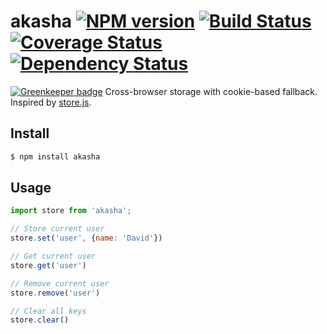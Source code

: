 # akasha [![NPM version][npm-img]][npm-url] [![Build Status][travis-img]][travis-url] [![Coverage Status][coveralls-img]][coveralls-url] [![Dependency Status][dependency-img]][dependency-url]

[![Greenkeeper badge](https://badges.greenkeeper.io/hanzoai/shop.js-util.svg?token=b29efc39e11191b7eeca81698d2766e9591979a001e88a7086964c78b725a181&ts=1513017972234)](https://greenkeeper.io/)
Cross-browser storage with cookie-based fallback. Inspired by
[store.js](https://github.com/marcuswestin/store.js/).

## Install
```bash
$ npm install akasha
```

## Usage
```javascript
import store from 'akasha';

// Store current user
store.set('user', {name: 'David'})

// Get current user
store.get('user')

// Remove current user
store.remove('user')

// Clear all keys
store.clear()
```

[travis-img]:     https://img.shields.io/travis/davidtai/akasha.svg
[travis-url]:     https://travis-ci.org/davidtai/akasha
[coveralls-img]:  https://coveralls.io/repos/davidtai/akasha/badge.svg?branch=master&service=github
[coveralls-url]:  https://coveralls.io/github/davidtai/akasha?branch=master
[dependency-url]: https://david-dm.org/davidtai/akasha
[dependency-img]: https://david-dm.org/davidtai/akasha.svg
[npm-img]:        https://img.shields.io/npm/v/akasha.svg
[npm-url]:        https://www.npmjs.com/package/akasha
[gitter-img]:     https://badges.gitter.im/join-chat.svg
[gitter-url]:     https://gitter.im/davidtai/hi

<!-- not used -->
[downloads-img]:     https://img.shields.io/npm/dm/akasha.svg
[downloads-url]:     http://badge.fury.io/js/akasha
[devdependency-img]: https://david-dm.org/davidtai/akasha/dev-status.svg
[devdependency-url]: https://david-dm.org/davidtai/akasha#info=devDependencies
